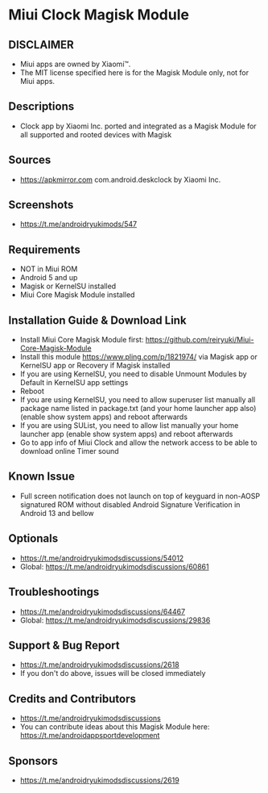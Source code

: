 # Miui Clock Magisk Module

## DISCLAIMER
- Miui apps are owned by Xiaomi™.
- The MIT license specified here is for the Magisk Module only, not for Miui apps.

## Descriptions
- Clock app by Xiaomi Inc. ported and integrated as a Magisk Module for all supported and rooted devices with Magisk

## Sources
- https://apkmirror.com com.android.deskclock by Xiaomi Inc.

## Screenshots
- https://t.me/androidryukimods/547

## Requirements
- NOT in Miui ROM
- Android 5 and up
- Magisk or KernelSU installed
- Miui Core Magisk Module installed

## Installation Guide & Download Link
- Install Miui Core Magisk Module first: https://github.com/reiryuki/Miui-Core-Magisk-Module
- Install this module https://www.pling.com/p/1821974/ via Magisk app or KernelSU app or Recovery if Magisk installed
- If you are using KernelSU, you need to disable Unmount Modules by Default in KernelSU app settings
- Reboot
- If you are using KernelSU, you need to allow superuser list manually all package name listed in package.txt (and your home launcher app also) (enable show system apps) and reboot afterwards
- If you are using SUList, you need to allow list manually your home launcher app (enable show system apps) and reboot afterwards
- Go to app info of Miui Clock and allow the network access to be able to download online Timer sound

## Known Issue
- Full screen notification does not launch on top of keyguard in non-AOSP signatured ROM without disabled Android Signature Verification in Android 13 and bellow

## Optionals
- https://t.me/androidryukimodsdiscussions/54012
- Global: https://t.me/androidryukimodsdiscussions/60861

## Troubleshootings
- https://t.me/androidryukimodsdiscussions/64467
- Global: https://t.me/androidryukimodsdiscussions/29836

## Support & Bug Report
- https://t.me/androidryukimodsdiscussions/2618
- If you don't do above, issues will be closed immediately

## Credits and Contributors
- https://t.me/androidryukimodsdiscussions
- You can contribute ideas about this Magisk Module here: https://t.me/androidappsportdevelopment

## Sponsors
- https://t.me/androidryukimodsdiscussions/2619



